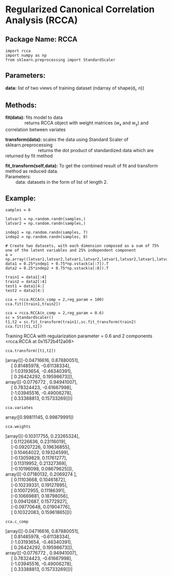 # Regularized Canonical Correlation Analysis (RCCA)

## Package Name: RCCA
```
import rcca
import numpy as np
from sklearn.preprocessing import StandardScaler
```
## Parameters:

**data:** list of two views of training dataset (ndarray of shape(d<sub>i</sub>, n))

## Methods:

**fit(data):** fits model to data  
&ensp;&ensp;&ensp;&ensp;&ensp;&ensp;&ensp;&ensp; returns RCCA object with weight matrices (w<sub>x</sub> and w<sub>y</sub>) and correlation between variates
  
**transform(data):** scales the data using Standard Scaler of sklearn.preprocessing  
&ensp;&ensp;&ensp;&ensp;&ensp;&ensp;&ensp;&ensp;&ensp;&ensp;&ensp;&ensp;&ensp;&ensp; returns the dot product of standardized data which are returned by fit method

**fit_transform(self,data):** To get the combined result of fit and transform method as reduced data.  
Parameters:  
&emsp;&emsp; data: datasets in the form of list of length 2.

## Example:
```
samples = 6

latvar1 = np.random.randn(samples,)
latvar2 = np.random.randn(samples,)

indep1 = np.random.randn(samples, 7)
indep2 = np.random.randn(samples, 8)

# Create two datasets, with each dimension composed as a sum of 75% one of the latent variables and 25% independent component
a = np.array((latvar1,latvar2,latvar1,latvar2,latvar1,latvar2,latvar1,latvar2,latvar1,latvar2,latvar1,latvar2,latvar1,latvar2))
data1 = 0.25*indep1 + 0.75*np.vstack(a[:7]).T
data2 = 0.25*indep2 + 0.75*np.vstack(a[:8]).T

train1 = data1[:4]
train2 = data2[:4]
test1 = data1[4:]
test2 = data2[4:]
```


```
cca = rcca.RCCA(n_comp = 2,reg_param = 100)
cca.fit([train1,train2])
```

```
cca = rcca.RCCA(n_comp = 2,reg_param = 0.6)
sc = StandardScaler()
t1,t2 = sc.fit_transform(train1),sc.fit_transform(train2)
cca.fit([t1,t2])
```
Training RCCA with regularization parameter = 0.6 and 2 components  
<rcca.RCCA at 0x1572b412a08>
```
cca.transform([t1,t2])
```
[array([[-0.04716616,  0.87880051],  
&emsp;        [ 0.81485978, -0.61138334],  
&emsp;        [-1.03193654, -0.46340391],  
&emsp;        [ 0.26424292,  0.19598673]]),  
 array([[-0.0776772 ,  0.94941007],  
&emsp;        [ 0.78324423, -0.61667998],  
&emsp;        [-1.03945516, -0.49006278],  
&emsp;        [ 0.33388813,  0.15733269]])]  
```
cca.variates
```
array([0.99811145, 0.99879991])  
```
cca.weights
```
[array([[-0.10317755,  0.23265324],  
&emsp;        [ 0.11226636,  0.23116019],  
&emsp;        [-0.09207226,  0.19636855],  
&emsp;        [ 0.10464022,  0.19324599],  
&emsp;        [-0.13059829,  0.11761277],  
&emsp;        [ 0.11319952,  0.21327369],  
&emsp;        [-0.10196098,  0.08679625]]),  
 array([[-0.07180132,  0.2069274 ],  
&emsp;        [ 0.11103668,  0.10461872],  
&emsp;        [-0.10239331,  0.19127895],  
&emsp;        [ 0.10072955,  0.11186391],  
&emsp;        [-0.10669881,  0.18798056],  
&emsp;        [ 0.09412687,  0.15772927],  
&emsp;        [-0.09770648,  0.01904776],  
&emsp;        [ 0.10322083,  0.15961865]])]  
```
cca.c_comp
```
[array([[-0.04716616,  0.87880051],  
&emsp;        [ 0.81485978, -0.61138334],  
&emsp;        [-1.03193654, -0.46340391],  
&emsp;        [ 0.26424292,  0.19598673]]),  
 array([[-0.0776772 ,  0.94941007],  
&emsp;        [ 0.78324423, -0.61667998],  
&emsp;        [-1.03945516, -0.49006278],  
&emsp;        [ 0.33388813,  0.15733269]])]  
